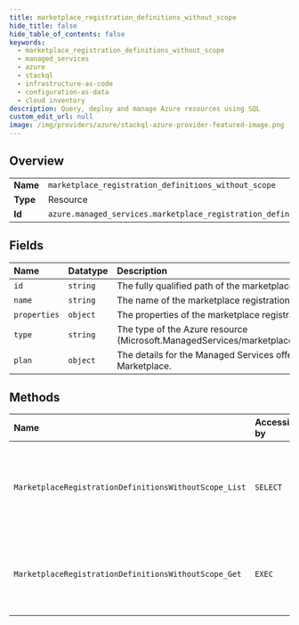 ```yaml
---
title: marketplace_registration_definitions_without_scope
hide_title: false
hide_table_of_contents: false
keywords:
  - marketplace_registration_definitions_without_scope
  - managed_services
  - azure    
  - stackql
  - infrastructure-as-code
  - configuration-as-data
  - cloud inventory
description: Query, deploy and manage Azure resources using SQL
custom_edit_url: null
image: /img/providers/azure/stackql-azure-provider-featured-image.png
---
```

  
    

## Overview
<table><tbody>
<tr><td><b>Name</b></td><td><code>marketplace_registration_definitions_without_scope</code></td></tr>
<tr><td><b>Type</b></td><td>Resource</td></tr>
<tr><td><b>Id</b></td><td><code>azure.managed_services.marketplace_registration_definitions_without_scope</code></td></tr>
</tbody></table>

## Fields
| Name | Datatype | Description |
|:-----|:---------|:------------|
| `id` | `string` | The fully qualified path of the marketplace registration definition. |
| `name` | `string` | The name of the marketplace registration definition. |
| `properties` | `object` | The properties of the marketplace registration definition. |
| `type` | `string` | The type of the Azure resource (Microsoft.ManagedServices/marketplaceRegistrationDefinitions). |
| `plan` | `object` | The details for the Managed Services offer’s plan in Azure Marketplace. |
## Methods
| Name | Accessible by | Required Params | Description |
|:-----|:--------------|:----------------|:------------|
| `MarketplaceRegistrationDefinitionsWithoutScope_List` | `SELECT` |  | Gets a list of the marketplace registration definitions for the marketplace identifier. |
| `MarketplaceRegistrationDefinitionsWithoutScope_Get` | `EXEC` | `marketplaceIdentifier` | Get the marketplace registration definition for the marketplace identifier. |
